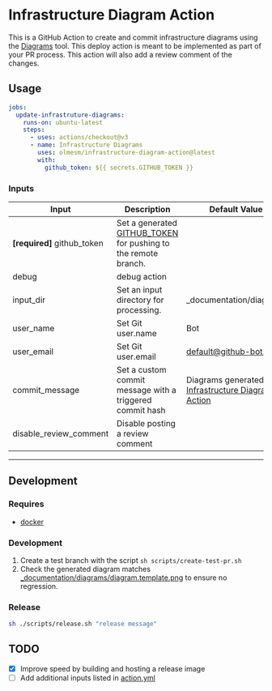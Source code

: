 # Infrastructure Diagram Action

This is a GitHub Action to create and commit infrastructure diagrams using the [Diagrams](https://diagrams.mingrammer.com/) tool. This deploy action is meant to be implemented as part of your PR process. This action will also add a review comment of the changes.

## Usage

```yaml
jobs:
  update-infrastruture-diagrams:
    runs-on: ubuntu-latest
    steps:
      - uses: actions/checkout@v3
      - name: Infrastructure Diagrams
        uses: olmesm/infrastructure-diagram-action@latest
        with:
          github_token: ${{ secrets.GITHUB_TOKEN }}
```

### Inputs

| Input                       | Description                                                                                                                                         | Default Value                                                                                                    |
| --------------------------- | --------------------------------------------------------------------------------------------------------------------------------------------------- | ---------------------------------------------------------------------------------------------------------------- |
| **[required]** github_token | Set a generated [GITHUB_TOKEN](https://docs.github.com/en/actions/security-guides/automatic-token-authentication) for pushing to the remote branch. |                                                                                                                  |
| debug                       | debug action                                                                                                                                        |
| input_dir                   | Set an input directory for processing.                                                                                                              | \_documentation/diagrams                                                                                         |
| user_name                   | Set Git user.name                                                                                                                                   | Bot                                                                                                              |
| user_email                  | Set Git user.email                                                                                                                                  | default@github-bot.com                                                                                           |
| commit_message              | Set a custom commit message with a triggered commit hash                                                                                            | Diagrams generated with [Infrastructure Diagram Action](https://github.com/olmesm/infrastructure-diagram-action) |
| disable_review_comment      | Disable posting a review comment                                                                                                                    |

---

## Development

### Requires

- [docker](https://docker.com)

### Development

1. Create a test branch with the script `sh scripts/create-test-pr.sh`
1. Check the generated diagram matches [\_documentation/diagrams/diagram.template.png](_documentation/diagrams/diagram.template.png) to ensure no regression.

### Release

```bash
sh ./scripts/release.sh "release message"
```

## TODO

- [x] Improve speed by building and hosting a release image
- [ ] Add additional inputs listed in [action.yml](action.yml)

